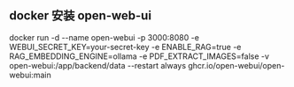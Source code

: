 ## docker 安装 open-web-ui



docker run -d --name open-webui  -p 3000:8080 -e WEBUI_SECRET_KEY=your-secret-key -e ENABLE_RAG=true -e RAG_EMBEDDING_ENGINE=ollama -e PDF_EXTRACT_IMAGES=false  -v open-webui:/app/backend/data  --restart always  ghcr.io/open-webui/open-webui:main